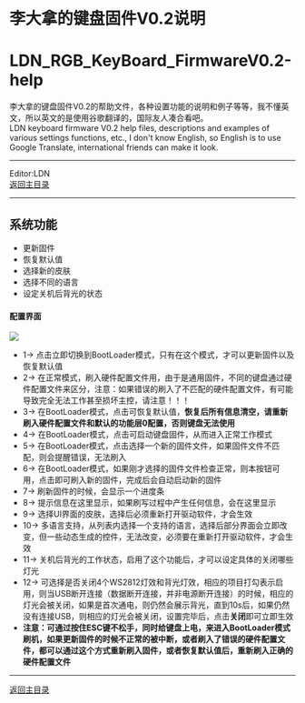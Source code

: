 ﻿李大拿的键盘固件V0.2说明
=====================
LDN_RGB_KeyBoard_FirmwareV0.2-help
=====================
李大拿的键盘固件V0.2的帮助文件，各种设置功能的说明和例子等等，我不懂英文，所以英文的是使用谷歌翻译的，国际友人凑合看吧。<br>
LDN keyboard firmware V0.2 help files, descriptions and examples of various settings functions, etc., I don't know English, so English is to use Google Translate, international friends can make it look.
****
Editor:LDN<br>
[返回主目录](https://github.com/lswhome/LDN_RGB_KeyBoard_FirmwareV0.2-help "点击返回")
****
## 系统功能
   * 更新固件
   * 恢复默认值
   * 选择新的皮肤
   * 选择不同的语言
   * 设定关机后背光的状态
#### 配置界面
![](https://github.com/lswhome/LDN_RGB_KeyBoard_FirmwareV0.2-help/blob/master/SystemCfg/SysCfg.png)
* 1-> 点击立即切换到BootLoader模式，只有在这个模式，才可以更新固件以及恢复默认值
* 2-> 在正常模式，刷入硬件配置文件用，由于是通用固件，不同的键盘通过硬件配置文件来区分，注意：如果错误的刷入了不匹配的硬件配置文件，有可能导致完全无法工作甚至损坏主控，请注意！！！
* 3-> 在BootLoader模式，点击可恢复默认值，**恢复后所有信息清空，请重新刷入硬件配置文件和默认的功能层0配置，否则键盘无法使用**
* 4-> 在BootLoader模式，点击可启动键盘固件，从而进入正常工作模式
* 5-> 在BootLoader模式，点击选择一个新的固件文件，如果固件文件不匹配，则会提醒错误，无法刷入
* 6-> 在BootLoader模式，如果刚才选择的固件文件检查正常，则本按钮可用，点击即可刷入新的固件，完成后会自动启动新的固件
* 7-> 刷新固件的时候，会显示一个进度条
* 8-> 提示信息在这里显示，如果刷写过程中产生任何信息，会在这里显示
* 9-> 选择UI界面的皮肤，选择后必须重新打开驱动软件，才会生效
* 10-> 多语言支持，从列表内选择一个支持的语言，选择后部分界面会立即改变，但一些动态生成的控件，无法改变，必须要在重新打开驱动软件，才会生效
* 11-> 关机后背光的工作状态，启用了这个功能后，才可以设定具体的关闭哪些灯光
* 12-> 可选择是否关闭4个WS2812灯效和背光灯效，相应的项目打勾表示启用，则当USB断开连接（数据断开连接，并非电源断开连接）的时候，相应的灯光会被关闭，如果是首次通电，则仍然会展示背光，直到10s后，如果仍然没有连接USB，则相应的灯光会被关闭，设置完毕后，点击**关闭**即可立即生效
* **注意：可通过按住ESC键不松手，同时给键盘上电，来进入BootLoader模式刷机，如果更新固件的时候不正常的被中断，或者刷入了错误的硬件配置文件，都可以通过这个方式重新刷入固件，或者恢复默认值后，重新刷入正确的硬件配置文件**
****
[返回主目录](https://github.com/lswhome/LDN_RGB_KeyBoard_FirmwareV0.2-help "点击返回")
